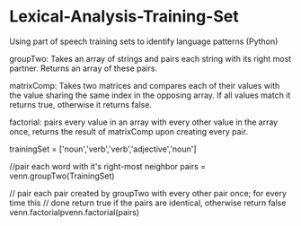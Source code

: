 # Lexical-Analysis-Training-Set
Using part of speech training sets to identify language patterns (Python)

groupTwo:
Takes an array of strings and pairs each string with its right most partner. Returns an array of these pairs.

matrixComp:
Takes two matrices and compares each of their values with the value sharing the same index in the opposing array. If all values match it returns true, otherwise it returns false.

factorial:
pairs every value in an array with every other value in the array once, returns the result of matrixComp upon creating every pair.

trainingSet = ['noun','verb','verb','adjective','noun']

//pair each word with it's right-most neighbor
pairs = venn.groupTwo(TrainingSet)

// pair each pair created by groupTwo with every other pair once; for every time this
// done return true if the pairs are identical, otherwise return false
venn.factorialpvenn.factorial(pairs)

